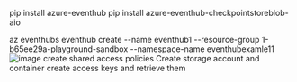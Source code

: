 pip install azure-eventhub
pip install azure-eventhub-checkpointstoreblob-aio

az eventhubs eventhub create --name eventhub1 --resource-group 1-b65ee29a-playground-sandbox --namespace-name eventhubexamle11![image](https://user-images.githubusercontent.com/102666849/164215837-adc6dd05-70b7-434f-835e-21a564264249.png)
create shared access policies
Create storage account and container
create access keys and retrieve them
